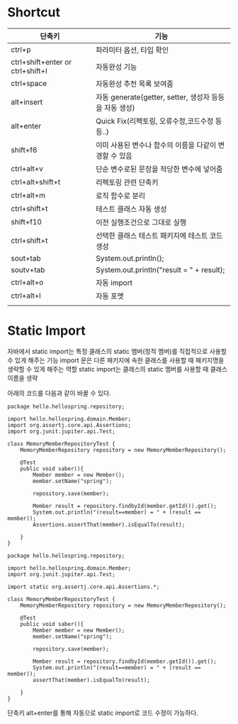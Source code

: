 # Shortcut
| 단축키 | 기능 |
| ---- | ---- |
| ctrl+p | 파라미터 옵션, 타입 확인 |
| ctrl+shift+enter or ctrl+shift+l | 자동완성 기능 |
| ctrl+space | 자동완성 추천 목록 보여줌 |
| alt+insert | 자동 generate(getter, setter, 생성자 등등을 자동 생성) |
| alt+enter | Quick Fix(리펙토링, 오류수정,코드수정 등등..) |
| shift+f6 | 이미 사용된 변수나 함수의 이름을 다같이 변경할 수 있음 |
| ctrl+alt+v | 단순 변수로된 문장을 적당한 변수에 넣어줌 |
| ctrl+alt+shift+t | 리펙토링 관련 단축키 |
| ctrl+alt+m | 로직 함수로 분리 |
| ctrl+shift+t | 테스트 클래스 자동 생성 |
| shift+f10 | 이전 실행조건으로 그대로 실행 |
| ctrl+shift+t | 선택한 클래스 테스트 패키지에 테스트 코드 생성 |
| sout+tab | System.out.println(); |
| soutv+tab | System.out.println("result = " + result); |
| ctrl+alt+o | 자동 import |
| ctrl+alt+l | 자동 포멧 |
|  |  |


# Static Import
자바에서 static import는 특정 클래스의 static 멤버(정적 멤버)를 직접적으로 사용할 수 있게 해주는 기능
import 문은 다른 패키지에 속한 클래스를 사용할 때 패키지명을 생략할 수 있게 해주는 역할
static import는 클래스의 static 멤버를 사용할 때 클래스 이름을 생략

아래의 코드를 다음과 같이 바꿀 수 있다.

	package hello.hellospring.repository;

	import hello.hellospring.domain.Member;
	import org.assertj.core.api.Assertions;
	import org.junit.jupiter.api.Test;

	class MemoryMemberRepositoryTest {
		MemoryMemberRepository repository = new MemoryMemberRepository();

		@Test
		public void saber(){
			Member member = new Member();
			member.setName("spring");

			repository.save(member);

			Member result = repository.findbyId(member.getId()).get();
			System.out.println("(result==member) = " + (result == member));
			Assertions.assertThat(member).isEqualTo(result);
			
		}
	}

	package hello.hellospring.repository;

	import hello.hellospring.domain.Member;
	import org.junit.jupiter.api.Test;

	import static org.assertj.core.api.Assertions.*;

	class MemoryMemberRepositoryTest {
		MemoryMemberRepository repository = new MemoryMemberRepository();

		@Test
		public void saber(){
			Member member = new Member();
			member.setName("spring");

			repository.save(member);

			Member result = repository.findbyId(member.getId()).get();
			System.out.println("(result==member) = " + (result == member));
			assertThat(member).isEqualTo(result);
			
		}
	}

단축키 alt+enter를 통해 자동으로 static import로 코드 수정이 가능하다.


